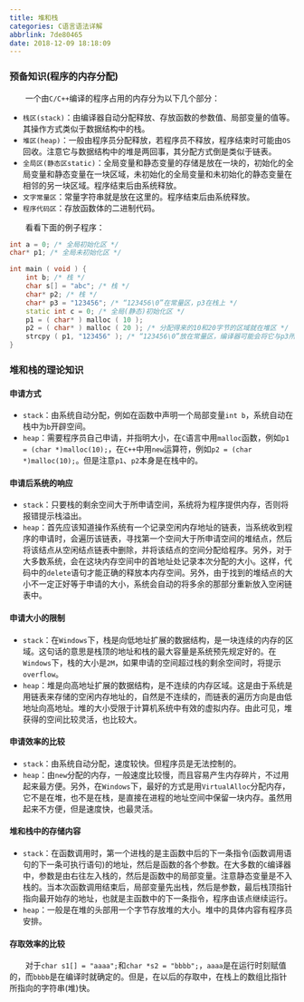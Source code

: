 ```yaml
---
title: 堆和栈
categories: C语言语法详解
abbrlink: 7de80465
date: 2018-12-09 18:18:09
---
```

### 预备知识(程序的内存分配)

&emsp;&emsp;一个由`C/C++`编译的程序占用的内存分为以下几个部分：<!--more-->

- `栈区(stack)`：由编译器自动分配释放、存放函数的参数值、局部变量的值等。其操作方式类似于数据结构中的栈。
- `堆区(heap)`：一般由程序员分配释放，若程序员不释放，程序结束时可能由`OS`回收。注意它与数据结构中的堆是两回事，其分配方式倒是类似于链表。
- `全局区(静态区static)`：全局变量和静态变量的存储是放在一块的，初始化的全局变量和静态变量在一块区域，未初始化的全局变量和未初始化的静态变量在相邻的另一块区域。程序结束后由系统释放。
- `文字常量区`：常量字符串就是放在这里的。程序结束后由系统释放。
- `程序代码区`：存放函数体的二进制代码。

&emsp;&emsp;看看下面的例子程序：

``` cpp
int a = 0; /* 全局初始化区 */
char* p1; /* 全局未初始化区 */

int main ( void ) {
    int b; /* 栈 */
    char s[] = "abc"; /* 栈 */
    char* p2; /* 栈 */
    char* p3 = "123456"; /* “123456\0”在常量区，p3在栈上 */
    static int c = 0; /* 全局(静态)初始化区 */
    p1 = ( char* ) malloc ( 10 );
    p2 = ( char* ) malloc ( 20 ); /* 分配得来的10和20字节的区域就在堆区 */
    strcpy ( p1, "123456" ); /* “123456\0”放在常量区，编译器可能会将它与p3所指向的“123456”优化成同一个地方 */
}
```

### 堆和栈的理论知识

#### 申请方式

- `stack`：由系统自动分配，例如在函数中声明一个局部变量`int b`，系统自动在栈中为`b`开辟空间。
- `heap`：需要程序员自己申请，并指明大小，在`C`语言中用`malloc`函数，例如`p1 = (char *)malloc(10);`，在`C++`中用`new`运算符，例如`p2 = (char *)malloc(10);`。但是注意`p1`、`p2`本身是在栈中的。

#### 申请后系统的响应

- `stack`：只要栈的剩余空间大于所申请空间，系统将为程序提供内存，否则将报错提示栈溢出。
- `heap`：首先应该知道操作系统有一个记录空闲内存地址的链表，当系统收到程序的申请时，会遍历该链表，寻找第一个空间大于所申请空间的堆结点，然后将该结点从空闲结点链表中删除，并将该结点的空间分配给程序。另外，对于大多数系统，会在这块内存空间中的首地址处记录本次分配的大小。这样，代码中的`delete`语句才能正确的释放本内存空间。另外，由于找到的堆结点的大小不一定正好等于申请的大小，系统会自动的将多余的那部分重新放入空闲链表中。

#### 申请大小的限制

- `stack`：在`Windows`下，栈是向低地址扩展的数据结构，是一块连续的内存的区域。这句话的意思是栈顶的地址和栈的最大容量是系统预先规定好的。在`Windows`下，栈的大小是`2M`，如果申请的空间超过栈的剩余空间时，将提示`overflow`。
- `heap`：堆是向高地址扩展的数据结构，是不连续的内存区域。这是由于系统是用链表来存储的空闲内存地址的，自然是不连续的，而链表的遍历方向是由低地址向高地址。堆的大小受限于计算机系统中有效的虚拟内存。由此可见，堆获得的空间比较灵活，也比较大。

#### 申请效率的比较

- `stack`：由系统自动分配，速度较快。但程序员是无法控制的。
- `heap`：由`new`分配的内存，一般速度比较慢，而且容易产生内存碎片，不过用起来最方便。另外，在`Windows`下，最好的方式是用`VirtualAlloc`分配内存，它不是在堆，也不是在栈，是直接在进程的地址空间中保留一块内存。虽然用起来不方便，但是速度快，也最灵活。

#### 堆和栈中的存储内容

- `stack`：在函数调用时，第一个进栈的是主函数中后的下一条指令(函数调用语句的下一条可执行语句)的地址，然后是函数的各个参数。在大多数的`C`编译器中，参数是由右往左入栈的，然后是函数中的局部变量。注意静态变量是不入栈的。当本次函数调用结束后，局部变量先出栈，然后是参数，最后栈顶指针指向最开始存的地址，也就是主函数中的下一条指令，程序由该点继续运行。
- `heap`：一般是在堆的头部用一个字节存放堆的大小。堆中的具体内容有程序员安排。

#### 存取效率的比较

&emsp;&emsp;对于`char s1[] = "aaaa";`和`char *s2 = "bbbb";`，`aaaa`是在运行时刻赋值的，而`bbbb`是在编译时就确定的。但是，在以后的存取中，在栈上的数组比指针所指向的字符串(堆)快。